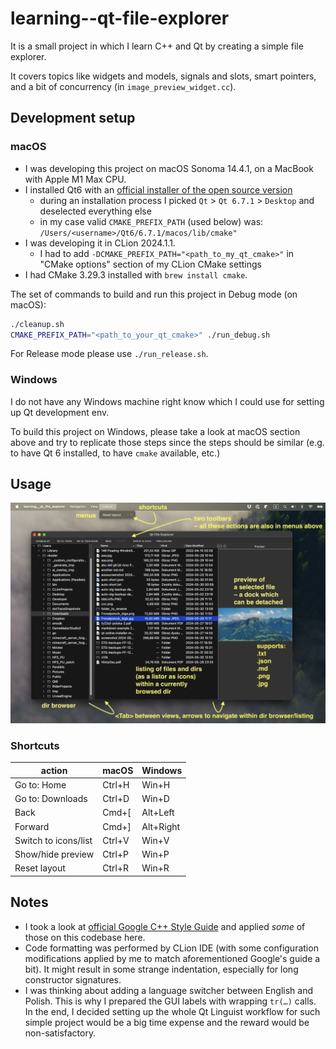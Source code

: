 # learning--qt-file-explorer

It is a small project in which I learn C++ and Qt by creating a simple file explorer.

It covers topics like widgets and models, signals and slots, smart pointers, and a bit of concurrency (in `image_preview_widget.cc`).

## Development setup

### macOS

- I was developing this project on macOS Sonoma 14.4.1, on a MacBook with Apple M1 Max CPU.
- I installed Qt6 with an [official installer of the open source version](https://www.qt.io/download-open-source)
    - during an installation process I picked `Qt` > `Qt 6.7.1` > `Desktop` and deselected everything else
    - in my case valid `CMAKE_PREFIX_PATH` (used below) was: `/Users/<username>/Qt6/6.7.1/macos/lib/cmake"`
- I was developing it in CLion 2024.1.1.
    - I had to add `-DCMAKE_PREFIX_PATH="<path_to_my_qt_cmake>"` in "CMake options" section of my CLion CMake settings
- I had CMake 3.29.3 installed with `brew install cmake`.

The set of commands to build and run this project in Debug mode (on macOS):

```sh
./cleanup.sh
CMAKE_PREFIX_PATH="<path_to_your_qt_cmake>" ./run_debug.sh
```

For Release mode please use `./run_release.sh`.

### Windows

I do not have any Windows machine right know which I could use for setting up Qt development env.

To build this project on Windows, please take a look at macOS section above and try to replicate those steps since the steps should be similar (e.g. to have Qt 6 installed, to have `cmake` available, etc.)

## Usage

![app overview with info about what is what](README_assets/overview-with-info.png)

### Shortcuts

| action               | macOS  | Windows   |
|----------------------|--------|-----------|
| Go to: Home          | Ctrl+H | Win+H     |
| Go to: Downloads     | Ctrl+D | Win+D     |
| Back                 | Cmd+[  | Alt+Left  |
| Forward              | Cmd+]  | Alt+Right |
| Switch to icons/list | Ctrl+V | Win+V     |
| Show/hide preview    | Ctrl+P | Win+P     |
| Reset layout         | Ctrl+R | Win+R     |

## Notes

- I took a look at [official Google C++ Style Guide](https://google.github.io/styleguide/cppguide.html) and applied
  *some* of those on this codebase here.
- Code formatting was performed by CLion IDE (with some configuration modifications applied by me to match aforementioned Google's guide a bit). It might result in some strange indentation, especially for long constructor signatures.
- I was thinking about adding a language switcher between English and Polish. This is why I prepared the GUI labels with wrapping `tr(…)` calls. In the end, I decided setting up the whole Qt Linguist workflow for such simple project would be a big time expense and the reward would be non-satisfactory.
